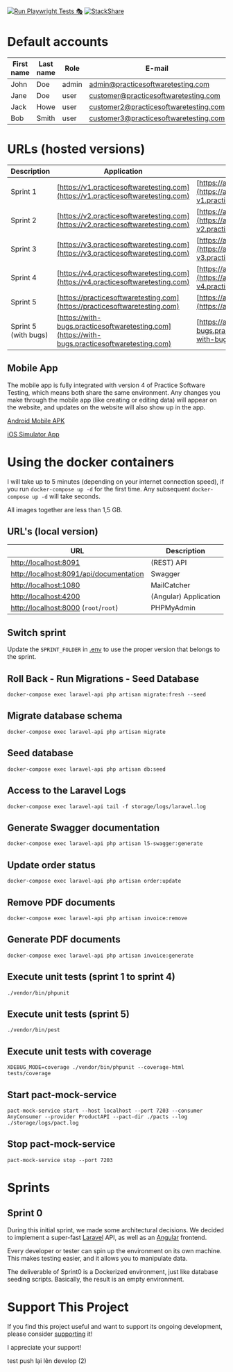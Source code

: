 [![Run Playwright Tests 🎭](https://github.com/testsmith-io/practice-software-testing/actions/workflows/run-tests.yml/badge.svg)](https://github.com/testsmith-io/practice-software-testing/actions/workflows/run-tests.yml) [![StackShare](http://img.shields.io/badge/tech-stack-0690fa.svg?style=flat)](https://stackshare.io/testsmith-io/practice-software-testing)

# Default accounts

| First name | Last name | Role  | E-mail                                | Password  |
| ---------- | --------- | ----- | ------------------------------------- | --------- |
| John       | Doe       | admin | admin@practicesoftwaretesting.com     | welcome01 |
| Jane       | Doe       | user  | customer@practicesoftwaretesting.com  | welcome01 |
| Jack       | Howe      | user  | customer2@practicesoftwaretesting.com | welcome01 |
| Bob        | Smith     | user  | customer3@practicesoftwaretesting.com | pass123   |

# URLs (hosted versions)

| Description          | Application                                                                                    | API                                                                                                           | Swagger                                                                                                                  |
| -------------------- | ---------------------------------------------------------------------------------------------- | ------------------------------------------------------------------------------------------------------------- | ------------------------------------------------------------------------------------------------------------------------ |
| Sprint 1             | [https://v1.practicesoftwaretesting.com](https://v1.practicesoftwaretesting.com)               | [https://api-v1.practicesoftwaretesting.com](https://api-v1.practicesoftwaretesting.com/status)               | [https://api-v1.practicesoftwaretesting.com](https://api-v1.practicesoftwaretesting.com/api/documentation)               |
| Sprint 2             | [https://v2.practicesoftwaretesting.com](https://v2.practicesoftwaretesting.com)               | [https://api-v2.practicesoftwaretesting.com](https://api-v2.practicesoftwaretesting.com/status)               | [https://api-v2.practicesoftwaretesting.com](https://api-v2.practicesoftwaretesting.com/api/documentation)               |
| Sprint 3             | [https://v3.practicesoftwaretesting.com](https://v3.practicesoftwaretesting.com)               | [https://api-v3.practicesoftwaretesting.com](https://api-v3.practicesoftwaretesting.com/status)               | [https://api-v3.practicesoftwaretesting.com](https://api-v3.practicesoftwaretesting.com/api/documentation)               |
| Sprint 4             | [https://v4.practicesoftwaretesting.com](https://v4.practicesoftwaretesting.com)               | [https://api-v4.practicesoftwaretesting.com](https://api-v4.practicesoftwaretesting.com/status)               | [https://api-v4.practicesoftwaretesting.com](https://api-v4.practicesoftwaretesting.com/api/documentation)               |
| Sprint 5             | [https://practicesoftwaretesting.com](https://practicesoftwaretesting.com)                     | [https://api.practicesoftwaretesting.com](https://api.practicesoftwaretesting.com/status)                     | [https://api.practicesoftwaretesting.com](https://api.practicesoftwaretesting.com/api/documentation)                     |
| Sprint 5 (with bugs) | [https://with-bugs.practicesoftwaretesting.com](https://with-bugs.practicesoftwaretesting.com) | [https://api-with-bugs.practicesoftwaretesting.com](https://api-with-bugs.practicesoftwaretesting.com/status) | [https://api-with-bugs.practicesoftwaretesting.com](https://api-with-bugs.practicesoftwaretesting.com/api/documentation) |

## Mobile App

The mobile app is fully integrated with version 4 of Practice Software Testing, which means both share the same environment. Any changes you make through the mobile app (like creating or editing data) will appear on the website, and updates on the website will also show up in the app.

[Android Mobile APK](https://testsmith.s3.eu-central-1.amazonaws.com/artifacts/practice-software-testing.apk)

[iOS Simulator App](https://testsmith.s3.eu-central-1.amazonaws.com/artifacts/practice-software-testing.zip)

# Using the docker containers

I will take up to 5 minutes (depending on your internet connection speed), if you run `docker-compose up -d` for the first
time. Any subsequent `docker-compose up -d` will take seconds.

All images together are less than 1,5 GB.

## URL's (local version)

| URL                                                                                | Description           |
| ---------------------------------------------------------------------------------- | --------------------- |
| [http://localhost:8091](http://localhost:8091)                                     | (REST) API            |
| [http://localhost:8091/api/documentation](http://localhost:8091/api/documentation) | Swagger               |
| [http://localhost:1080](http://localhost:1080)                                     | MailCatcher           |
| [http://localhost:4200](http://localhost:4200)                                     | (Angular) Application |
| [http://localhost:8000](http://localhost:8000) (`root`/`root`)                     | PHPMyAdmin            |

## Switch sprint

Update the `SPRINT_FOLDER` in [.env](.env) to use the proper version that belongs to the sprint.

## Roll Back - Run Migrations - Seed Database

`docker-compose exec laravel-api php artisan migrate:fresh --seed`

## Migrate database schema

`docker-compose exec laravel-api php artisan migrate`

## Seed database

`docker-compose exec laravel-api php artisan db:seed`

## Access to the Laravel Logs

`docker-compose exec laravel-api tail -f storage/logs/laravel.log`

## Generate Swagger documentation

`docker-compose exec laravel-api php artisan l5-swagger:generate`

## Update order status

`docker-compose exec laravel-api php artisan order:update`

## Remove PDF documents

`docker-compose exec laravel-api php artisan invoice:remove`

## Generate PDF documents

`docker-compose exec laravel-api php artisan invoice:generate`

## Execute unit tests (sprint 1 to sprint 4)

`./vendor/bin/phpunit`

## Execute unit tests (sprint 5)

`./vendor/bin/pest`

## Execute unit tests with coverage

`XDEBUG_MODE=coverage ./vendor/bin/phpunit --coverage-html tests/coverage`

## Start pact-mock-service

`pact-mock-service start --host localhost --port 7203 --consumer AnyConsumer --provider ProductAPI --pact-dir ./pacts --log ./storage/logs/pact.log`

## Stop pact-mock-service

`pact-mock-service stop --port 7203`

# Sprints

## Sprint 0

During this initial sprint, we made some architectural decisions. We decided to implement a
super-fast [Laravel](https://laravel.com/) API, as well as an [Angular](https://angular.io/) frontend.

Every developer or tester can spin up the environment on its own machine. This makes testing easier, and it
allows you to manipulate data.

The deliverable of Sprint0 is a Dockerized environment, just like database seeding scripts. Basically, the result is
an empty environment.

# Support This Project

If you find this project useful and want to support its ongoing development, please consider [supporting](https://testwithroy.com/b/support) it!

I appreciate your support!

test push lại lên develop (2)
